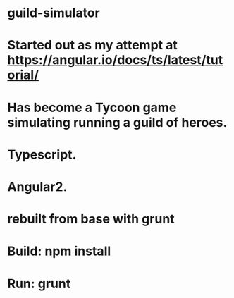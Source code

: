 # guild-simulator
# Started out as my attempt at https://angular.io/docs/ts/latest/tutorial/
# Has become a Tycoon game simulating running a guild of heroes.
# Typescript. 
# Angular2.
# rebuilt from base with grunt
# 
# Build: npm install
# Run: grunt